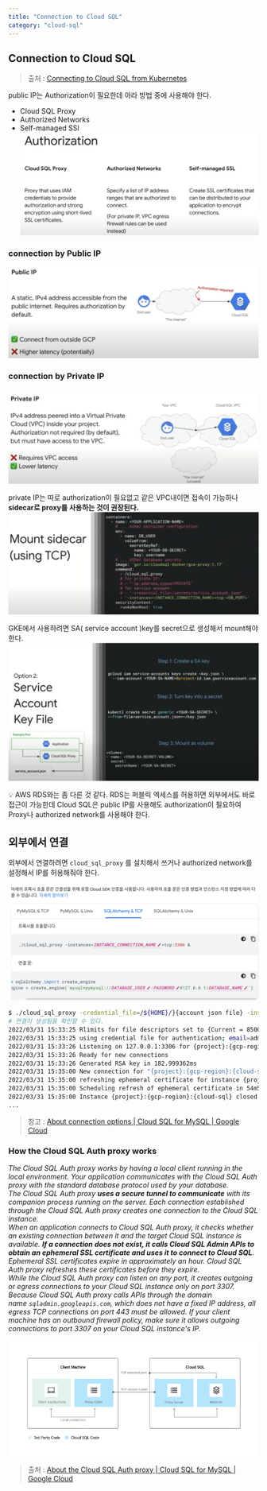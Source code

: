 ```yaml
---
title: "Connection to Cloud SQL"
category: "cloud-sql"
---
```


## Connection to Cloud SQL
> 출처 : [Connecting to Cloud SQL from Kubernetes](https://www.youtube.com/watch?v=CNnzbNQgyzo)

public IP는 Authorization이 필요한데 아라 방법 중에 사용해야 한다.
- Cloud SQL Proxy
- Authorized Networks
- Self-managed SSl  
![Untitled](Untitled%202.png)
### connection by Public IP
![Untitled](Untitled%203.png)

### connection by Private IP
![Untitled](Untitled%204.png)

private IP는 따로 authorization이 필요없고 같은 VPC내이면 접속이 가능하나 **sidecar로 proxy를 사용하는 것이 권장된다.**  
![Untitled](Untitled%206.png)

GKE에서 사용하려면 SA( service account )key를 secret으로 생성해서 mount해야 한다.  
![Untitled](Untitled%205.png)

💡 AWS RDS와는 좀 다른 것 같다. RDS는 퍼블릭 엑세스를 허용하면 외부에서도 바로 접근이 가능한데 Cloud SQL은 public IP를 사용해도 authorization이 필요하여 Proxy나 authorized network를 사용해야 한다.

## 외부에서 연결

외부에서 연결하려면 `cloud_sql_proxy` 를 설치해서 쓰거나 authorized network를 설정해서 IP를 허용해줘야 한다.

![Untitled](Untitled%207.png)

```bash
$ ./cloud_sql_proxy -credential_file=/${HOME}/}{account json file} -instances={project}:{gcp-region}:{cloud-sql}=tcp:3306 &
# 연결이 생성됨을 확인할 수 있다.
2022/03/31 15:33:25 Rlimits for file descriptors set to {Current = 8500, Max = 1048576}                                                           
2022/03/31 15:33:25 using credential file for authentication; email=admingcpacnt@project.iam.gserviceaccount.com
2022/03/31 15:33:26 Listening on 127.0.0.1:3306 for {project}:{gcp-region}:{cloud-sql}
2022/03/31 15:33:26 Ready for new connections
2022/03/31 15:33:26 Generated RSA key in 182.999362ms
2022/03/31 15:35:00 New connection for "{project}:{gcp-region}:{cloud-sql}"
2022/03/31 15:35:00 refreshing ephemeral certificate for instance {project}:{gcp-region}:{cloud-sql}
2022/03/31 15:35:00 Scheduling refresh of ephemeral certificate in 54m59.22683158s
2022/03/31 15:35:00 Instance {project}:{gcp-region}:{cloud-sql} closed connection
...
```

> 참고 : [About connection options | Cloud SQL for MySQL | Google Cloud](https://cloud.google.com/sql/docs/mysql/connect-external-app)

### How the Cloud SQL Auth proxy works

*The Cloud SQL Auth proxy works by having a local client running in the local environment. Your application communicates with the Cloud SQL Auth proxy with the standard database protocol used by your database.  
The Cloud SQL Auth proxy **uses a secure tunnel to communicate** with its companion process running on the server. Each connection established through the Cloud SQL Auth proxy creates one connection to the Cloud SQL instance.  
When an application connects to Cloud SQL Auth proxy, it checks whether an existing connection between it and the target Cloud SQL instance is available. **If a connection does not exist, it calls Cloud SQL Admin APIs to obtain an ephemeral SSL certificate and uses it to connect to Cloud SQL**. Ephemeral SSL certificates expire in approximately an hour. Cloud SQL Auth proxy refreshes these certificates before they expire.  
While the Cloud SQL Auth proxy can listen on any port, it creates outgoing or egress connections to your Cloud SQL instance only on port 3307. Because Cloud SQL Auth proxy calls APIs through the domain name `sqladmin.googleapis.com`, which does not have a fixed IP address, all egress TCP connections on port 443 must be allowed. If your client machine has an outbound firewall policy, make sure it allows outgoing connections to port 3307 on your Cloud SQL instance's IP.*

![Untitled](Untitled%208.png)

> 출처 : [About the Cloud SQL Auth proxy | Cloud SQL for MySQL | Google Cloud](https://cloud.google.com/sql/docs/mysql/sql-proxy#authentication-options)

